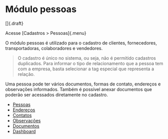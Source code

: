# Módulo pessoas

[]{.draft}

Acesse [Cadastros > Pessoas]{.menu}

O módulo pessoas é utilizado para o cadastro de clientes, fornecedores, transportadoras, colaboradores e vendedores.

> O cadastro é único no sistema, ou seja, não é permitido cadastros duplicados. Para informar o tipo de relacionamento que a pessoa tem com a empresa, basta selecionar a tag especial que representa a relação.

Uma pessoa pode ter vários documentos, formas de contato, endereços e observações informados. Também é possível anexar documentos que poderão ser acessados diretamente no cadastro.

* [Pessoas](person)
* [Endereços](personAddress)
* [Contatos](personContact)
* [Observações](personComment)
* [Documentos](personDocument)
* [Dashboard](personDashboard)

